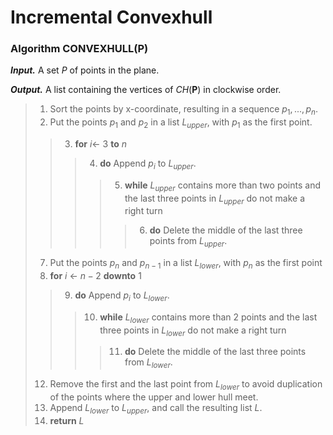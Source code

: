 # Incremental Convexhull

### Algorithm CONVEXHULL(P)

***Input.*** A set $P$ of points in the plane.

***Output.*** A list containing the vertices of *CH*(**P**) in clockwise order.

>1.  Sort the points by x-coordinate, resulting in a sequence $p_1, . . . , p_n$.
>2.  Put the points $p_1$ and $p_2$ in a list $L_{upper}$, with $p_1$ as the first point.
>>3.  **for** $i$← 3 **to** $n$
>>>4.  **do** Append $p_i$ to $L_{upper}$.
>>>>5.  **while** $L_{upper}$ contains more than two points and the last three points in $L_{upper}$ do not make a right turn
>>>>>6.  **do** Delete the middle of the last three points from $L_{upper}$.
>7. Put the points $p_n$ and $p_{n−1}$ in a list $L_{lower}$, with $p_n$ as the first point
>8. **for** $i$ ← $n−2$ **downto** 1
>>9. **do** Append $p_i$ to $L_{lower}$.
>>>10. **while** $L_{lower}$ contains more than 2 points and the last three points in $L_{lower}$ do not make a right turn
>>>>11. **do** Delete the middle of the last three points from $L_{lower}$.
>12. Remove the first and the last point from $L_{lower}$ to avoid duplication of the points where the upper and lower hull meet.
>13. Append $L_{lower}$ to $L_{upper}$, and call the resulting list $L$.
>14. **return** $L$
